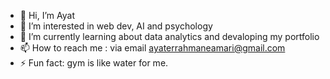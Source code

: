 - 👋 Hi, I’m Ayat
- 👀 I’m interested in web dev, AI and psychology
- 🌱 I’m currently learning about data analytics and devaloping my portfolio
- 📫 How to reach me : via email ayaterrahmaneamari@gmail.com
- ⚡ Fun fact: gym is like water for me.

